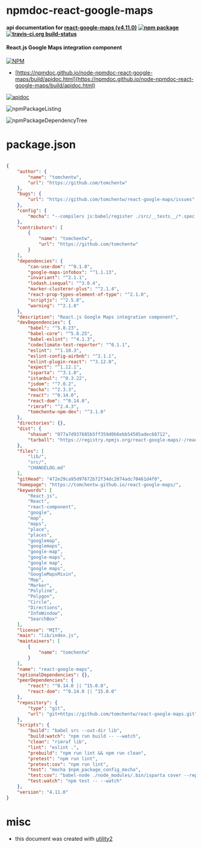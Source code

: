 # npmdoc-react-google-maps

#### api documentation for  [react-google-maps (v4.11.0)](https://tomchentw.github.io/react-google-maps/)  [![npm package](https://img.shields.io/npm/v/npmdoc-react-google-maps.svg?style=flat-square)](https://www.npmjs.org/package/npmdoc-react-google-maps) [![travis-ci.org build-status](https://api.travis-ci.org/npmdoc/node-npmdoc-react-google-maps.svg)](https://travis-ci.org/npmdoc/node-npmdoc-react-google-maps)

#### React.js Google Maps integration component

[![NPM](https://nodei.co/npm/react-google-maps.png?downloads=true&downloadRank=true&stars=true)](https://www.npmjs.com/package/react-google-maps)

- [https://npmdoc.github.io/node-npmdoc-react-google-maps/build/apidoc.html](https://npmdoc.github.io/node-npmdoc-react-google-maps/build/apidoc.html)

[![apidoc](https://npmdoc.github.io/node-npmdoc-react-google-maps/build/screenCapture.buildCi.browser.%252Ftmp%252Fbuild%252Fapidoc.html.png)](https://npmdoc.github.io/node-npmdoc-react-google-maps/build/apidoc.html)

![npmPackageListing](https://npmdoc.github.io/node-npmdoc-react-google-maps/build/screenCapture.npmPackageListing.svg)

![npmPackageDependencyTree](https://npmdoc.github.io/node-npmdoc-react-google-maps/build/screenCapture.npmPackageDependencyTree.svg)



# package.json

```json

{
    "author": {
        "name": "tomchentw",
        "url": "https://github.com/tomchentw"
    },
    "bugs": {
        "url": "https://github.com/tomchentw/react-google-maps/issues"
    },
    "config": {
        "mocha": "--compilers js:babel/register ./src/__tests__/*.spec.js ./src/**/__tests__/*.spec.js --require ./src/__tests__/__setup__.js"
    },
    "contributors": [
        {
            "name": "tomchentw",
            "url": "https://github.com/tomchentw"
        }
    ],
    "dependencies": {
        "can-use-dom": "^0.1.0",
        "google-maps-infobox": "^1.1.13",
        "invariant": "^2.1.1",
        "lodash.isequal": "^3.0.4",
        "marker-clusterer-plus": "^2.1.4",
        "react-prop-types-element-of-type": "^2.1.0",
        "scriptjs": "^2.5.8",
        "warning": "^2.1.0"
    },
    "description": "React.js Google Maps integration component",
    "devDependencies": {
        "babel": "^5.8.23",
        "babel-core": "^5.8.25",
        "babel-eslint": "^4.1.3",
        "codeclimate-test-reporter": "^0.1.1",
        "eslint": "^1.10.3",
        "eslint-config-airbnb": "^2.1.1",
        "eslint-plugin-react": "^3.12.0",
        "expect": "^1.12.1",
        "isparta": "^3.1.0",
        "istanbul": "^0.3.22",
        "jsdom": "^7.0.2",
        "mocha": "^2.3.3",
        "react": "^0.14.0",
        "react-dom": "^0.14.0",
        "rimraf": "^2.4.3",
        "tomchentw-npm-dev": "^3.1.0"
    },
    "directories": {},
    "dist": {
        "shasum": "077a7d937685b5ff359d0b6ebb54505adec68712",
        "tarball": "https://registry.npmjs.org/react-google-maps/-/react-google-maps-4.11.0.tgz"
    },
    "files": [
        "lib/",
        "src/",
        "CHANGELOG.md"
    ],
    "gitHead": "472e29ca95d97672b72f34dc2074adc70461d4f0",
    "homepage": "https://tomchentw.github.io/react-google-maps/",
    "keywords": [
        "React.js",
        "React",
        "react-component",
        "google",
        "map",
        "maps",
        "place",
        "places",
        "googlemap",
        "googlemaps",
        "google-map",
        "google-maps",
        "google map",
        "google maps",
        "GoogleMapsMixin",
        "Map",
        "Marker",
        "Polyline",
        "Polygon",
        "Circle",
        "Directions",
        "InfoWindow",
        "SearchBox"
    ],
    "license": "MIT",
    "main": "lib/index.js",
    "maintainers": [
        {
            "name": "tomchentw"
        }
    ],
    "name": "react-google-maps",
    "optionalDependencies": {},
    "peerDependencies": {
        "react": "^0.14.0 || ^15.0.0",
        "react-dom": "^0.14.0 || ^15.0.0"
    },
    "repository": {
        "type": "git",
        "url": "git+https://github.com/tomchentw/react-google-maps.git"
    },
    "scripts": {
        "build": "babel src --out-dir lib",
        "build:watch": "npm run build -- --watch",
        "clean": "rimraf lib",
        "lint": "eslint .",
        "prebuild": "npm run lint && npm run clean",
        "pretest": "npm run lint",
        "pretest:cov": "npm run lint",
        "test": "mocha $npm_package_config_mocha",
        "test:cov": "babel-node ./node_modules/.bin/isparta cover --report lcov _mocha -- $npm_package_config_mocha",
        "test:watch": "npm test -- --watch"
    },
    "version": "4.11.0"
}
```



# misc
- this document was created with [utility2](https://github.com/kaizhu256/node-utility2)
